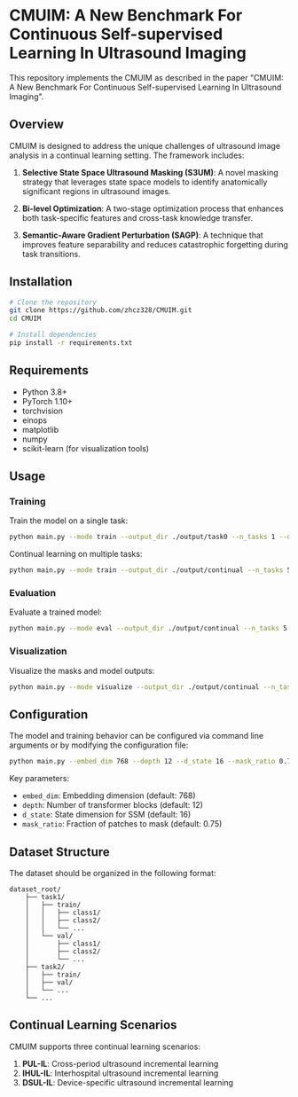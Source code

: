 # CMUIM: A New Benchmark For Continuous Self-supervised Learning In Ultrasound Imaging

This repository implements the CMUIM as described in the paper "CMUIM: A New Benchmark For Continuous Self-supervised Learning In Ultrasound Imaging".

## Overview

CMUIM is designed to address the unique challenges of ultrasound image analysis in a continual learning setting. The framework includes:

1. **Selective State Space Ultrasound Masking (S3UM)**: A novel masking strategy that leverages state space models to identify anatomically significant regions in ultrasound images.

2. **Bi-level Optimization**: A two-stage optimization process that enhances both task-specific features and cross-task knowledge transfer.

3. **Semantic-Aware Gradient Perturbation (SAGP)**: A technique that improves feature separability and reduces catastrophic forgetting during task transitions.


## Installation

```bash
# Clone the repository
git clone https://github.com/zhcz328/CMUIM.git
cd CMUIM

# Install dependencies
pip install -r requirements.txt
```

## Requirements

- Python 3.8+
- PyTorch 1.10+
- torchvision
- einops
- matplotlib
- numpy
- scikit-learn (for visualization tools)

## Usage

### Training

Train the model on a single task:

```bash
python main.py --mode train --output_dir ./output/task0 --n_tasks 1 --data_path /path/to/dataset
```

Continual learning on multiple tasks:

```bash
python main.py --mode train --output_dir ./output/continual --n_tasks 5 --data_path /path/to/dataset
```

### Evaluation

Evaluate a trained model:

```bash
python main.py --mode eval --output_dir ./output/continual --n_tasks 5 --data_path /path/to/testset
```

### Visualization

Visualize the masks and model outputs:

```bash
python main.py --mode visualize --output_dir ./output/continual --n_tasks 5 --data_path /path/to/testset
```

## Configuration

The model and training behavior can be configured via command line arguments or by modifying the configuration file:

```bash
python main.py --embed_dim 768 --depth 12 --d_state 16 --mask_ratio 0.75 --lr 1e-4 --epochs 100
```

Key parameters:
- `embed_dim`: Embedding dimension (default: 768)
- `depth`: Number of transformer blocks (default: 12)
- `d_state`: State dimension for SSM (default: 16)
- `mask_ratio`: Fraction of patches to mask (default: 0.75)

## Dataset Structure

The dataset should be organized in the following format:

```
dataset_root/
    ├── task1/
    │   ├── train/
    │   │   ├── class1/
    │   │   ├── class2/
    │   │   └── ...
    │   └── val/
    │       ├── class1/
    │       ├── class2/
    │       └── ...
    ├── task2/
    │   ├── train/
    │   ├── val/
    │   └── ...
    └── ...
```

## Continual Learning Scenarios

CMUIM supports three continual learning scenarios:

1. **PUL-IL**: Cross-period ultrasound incremental learning
2. **IHUL-IL**: Interhospital ultrasound incremental learning
3. **DSUL-IL**: Device-specific ultrasound incremental learning